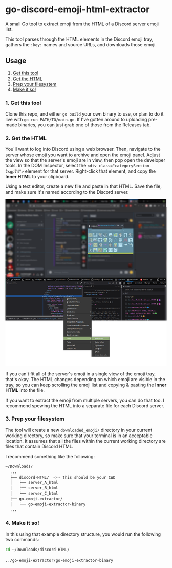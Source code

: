 # go-discord-emoji-html-extractor

A small Go tool to extract emoji from the HTML of a Discord server emoji list.

This tool parses through the HTML elements in the Discord emoji tray, gathers the `:key:` names and source URLs, and downloads those emoji.

## Usage

1. [Get this tool](#get-this-tool)
2. [Get the HTML](#get-the-html)
3. [Prep your filesystem](#prep-your-filesystem)
4. [Make it so!](#make-it-so)

### 1. Get this tool

Clone this repo, and either `go build` your own binary to use, or plan to do it live with `go run PATH/TO/main.go`.
If I've gotten around to uploading pre-made binaries, you can just grab one of those from the Releases tab.

### 2. Get the HTML

You'll want to log into Discord using a web browser.
Then, navigate to the server whose emoji you want to archive and open the emoji panel.
Adjust the view so that the server's emoji are in view, then pop open the developer tools.
In the DOM Inspector, select the `<div class="categorySection-2sgp74">` element for that server.
Right-click that element, and copy the **Inner HTML** to your clipboard.

Using a text editor, create a new file and paste in that HTML.
Save the file, and make sure it's named according to the Discord server.

![example](acquire_html.png)

If you can't fit all of the server's emoji in a single view of the emoji tray, that's okay.
The HTML changes depending on which emoji are visible in the tray, so you can keep scrolling the emoji list and copying & pasting the **Inner HTML** into the file.

If you want to extract the emoji from multiple servers, you can do that too.
I recommend spewing the HTML into a separate file for each Discord server.

### 3. Prep your filesystem

The tool will create a new `downloaded_emoji/` directory in your current working directory, so make sure that your terminal is in an acceptable location.
It assumes that all the files within the current working directory are files that contain Discord HTML.

I recommend something like the following:

```bash
~/Downloads/
  ...
  ├── discord-HTML/  <-- this should be your CWD
  │   ├── server_A_html
  │   ├── server_B_html
  │   └── server_C_html
  ├── go-emoji-extractor/
  │   └── go-emoji-extractor-binary
  ...
```

### 4. Make it so!

In this using that example directory structure, you would run the following two commands:

```bash
cd ~/Downloads/discord-HTML/

../go-emoji-extractor/go-emoji-extractor-binary
```
